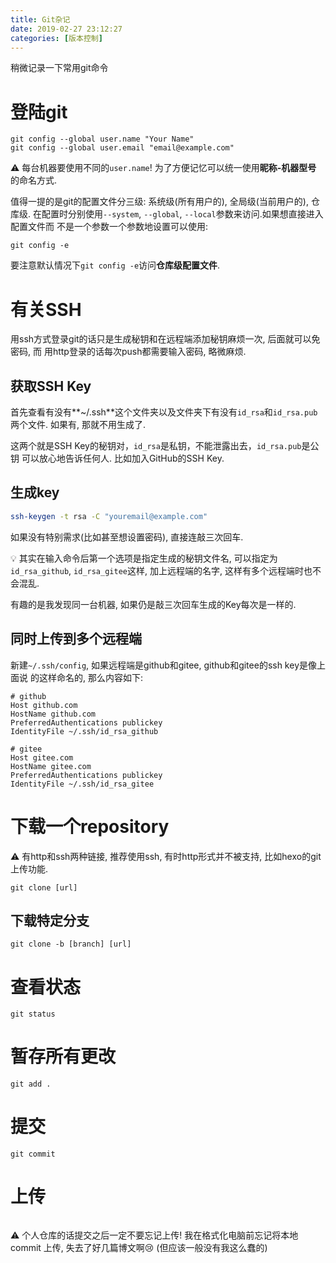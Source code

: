 ```yaml
---
title: Git杂记
date: 2019-02-27 23:12:27
categories: [版本控制]
---
```


稍微记录一下常用git命令

<!-- More -->

<!-- TODO -->

# 登陆git

```shell
git config --global user.name "Your Name"
git config --global user.email "email@example.com"
```

:warning: 每台机器要使用不同的`user.name`! 为了方便记忆可以统一使用**昵称-机器型号**
的命名方式.

值得一提的是git的配置文件分三级: 系统级(所有用户的), 全局级(当前用户的), 仓库级.
在配置时分别使用`--system`, `--global`, `--local`参数来访问.如果想直接进入配置文件而
不是一个参数一个参数地设置可以使用:

```shell
git config -e
```

要注意默认情况下`git config -e`访问**仓库级配置文件**.

# 有关SSH

用ssh方式登录git的话只是生成秘钥和在远程端添加秘钥麻烦一次, 后面就可以免密码, 而
用http登录的话每次push都需要输入密码, 略微麻烦.

## 获取SSH Key

首先查看有没有**~/.ssh**这个文件夹以及文件夹下有没有`id_rsa`和`id_rsa.pub`两个文件.
如果有, 那就不用生成了.

这两个就是SSH Key的秘钥对，`id_rsa`是私钥，不能泄露出去，`id_rsa.pub`是公钥
可以放心地告诉任何人. 比如加入GitHub的SSH Key.

## 生成key

```bash
ssh-keygen -t rsa -C "youremail@example.com"
```

如果没有特别需求(比如甚至想设置密码), 直接连敲三次回车.

💡 其实在输入命令后第一个选项是指定生成的秘钥文件名, 可以指定为`id_rsa_github`,
`id_rsa_gitee`这样, 加上远程端的名字, 这样有多个远程端时也不会混乱.

有趣的是我发现同一台机器, 如果仍是敲三次回车生成的Key每次是一样的.

## 同时上传到多个远程端

新建`~/.ssh/config`, 如果远程端是github和gitee, github和gitee的ssh key是像上面说
的这样命名的, 那么内容如下:

```shell
# github
Host github.com
HostName github.com
PreferredAuthentications publickey
IdentityFile ~/.ssh/id_rsa_github

# gitee
Host gitee.com
HostName gitee.com
PreferredAuthentications publickey
IdentityFile ~/.ssh/id_rsa_gitee
```

# 下载一个repository

:warning: 有http和ssh两种链接, 推荐使用ssh, 有时http形式并不被支持, 比如hexo的git
上传功能.

```shell
git clone [url]
```

## 下载特定分支

```shell
git clone -b [branch] [url]
```

# 查看状态

```shell
git status
```

# 暂存所有更改

```shell
git add .
```

# 提交

```shell
git commit
```

# 上传

```git push
```

:warning: 个人仓库的话提交之后一定不要忘记上传! 我在格式化电脑前忘记将本地commit
上传, 失去了好几篇博文啊:cry: (但应该一般没有我这么蠢的)
